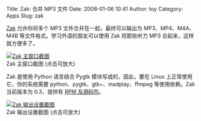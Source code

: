 Title: Zak: 合并 MP3 文件
Date: 2008-01-06 10:41
Author: toy
Category: Apps
Slug: zak

[Zak](http://code.google.com/p/zak/) 允许你将多个 MP3
文件合并在一起，最终可以输出为 MP3、MP4、M4A、M4B
等文件格式。学习外语的朋友可以使用 Zak 将那些听力 MP3
合起来，这样就方便多了。

[![Zak
主窗口截图](http://i.linuxtoy.org/i/2008/01/zak-input-thumb.png)](http://i.linuxtoy.org/i/2008/01/zak-input.png)  
Zak 主窗口截图 (点击可放大)

Zak 是使用 Python 语言结合 Pygtk 模块写成的，因此，要在 Linux
上正常使用它，你的系统需要 python、pygtk、gtk+、madplay、ffmpeg
等使用依赖。Zak 当前版本为 0.3，提供有 [RPM
及源码包](http://code.google.com/p/zak/downloads/list)。

[![Zak
输出设置截图](http://i.linuxtoy.org/i/2008/01/zak-output-thumb.png)](http://i.linuxtoy.org/i/2008/01/zak-output.png)  
Zak 输出设置截图 (点击可放大)
